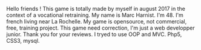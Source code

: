 Hello friends !
This game is totally made by myself in august 2017 in the context of a vocational retraining.
My name is Marc Harnist. I'm 48. I'm french living near La Rochelle.
My game is opensource, not commercial, free, training project.
This game need correction, I'm just a web developper junior.
Thank you for your reviews.
I tryed to use OOP and MVC.
Php5, CSS3, mysql.
